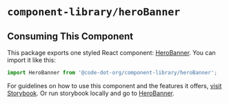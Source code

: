 # `component-library/heroBanner`

## Consuming This Component

This package exports one styled React component: [HeroBanner](HeroBanner.tsx).
You can import it like this:

```javascript
import HeroBanner from '@code-dot-org/component-library/heroBanner';
```

For guidelines on how to use this component and the features it
offers, [visit Storybook](https://code-dot-org.github.io/code-dot-org/component-library-storybook/?path=/docs/herobanner--docs).
Or run storybook locally and go
to [HeroBanner](http://localhost:6006/?path=/docs/herobanner--docs).
